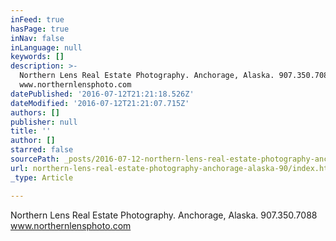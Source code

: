 ```yaml
---
inFeed: true
hasPage: true
inNav: false
inLanguage: null
keywords: []
description: >-
  Northern Lens Real Estate Photography. Anchorage, Alaska. 907.350.7088
  www.northernlensphoto.com
datePublished: '2016-07-12T21:21:18.526Z'
dateModified: '2016-07-12T21:21:07.715Z'
authors: []
publisher: null
title: ''
author: []
starred: false
sourcePath: _posts/2016-07-12-northern-lens-real-estate-photography-anchorage-alaska-90.md
url: northern-lens-real-estate-photography-anchorage-alaska-90/index.html
_type: Article

---
```

Northern Lens Real Estate Photography. Anchorage, Alaska. 907.350.7088 www.northernlensphoto.com